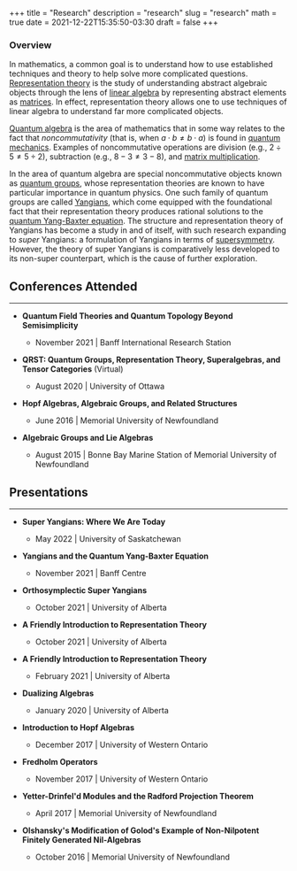 +++
title = "Research"
description = "research"
slug = "research"
math = true
date = 2021-12-22T15:35:50-03:30
draft = false
+++

### Overview

In mathematics, a common goal is to understand how to use established techniques and theory to help solve more complicated questions. [Representation theory](https://en.wikipedia.org/wiki/Representation_theory) is the study of understanding abstract algebraic objects through the lens of [linear algebra](https://en.wikipedia.org/wiki/Linear_algebra) by representing abstract elements as [matrices](https://en.wikipedia.org/wiki/Matrix_(mathematics)). In effect, representation theory allows one to use techniques of linear algebra to understand far more complicated objects.

[Quantum algebra](https://en.wikipedia.org/wiki/Quantum_algebra) is the area of mathematics that in some way relates to the fact that *noncommutativity* (that is, when $a \cdot b \neq b \cdot a$) is found in [quantum mechanics](https://en.wikipedia.org/wiki/Quantum_mechanics). Examples of noncommutative operations are division (e.g., $2 \div 5 \neq 5 \div 2$), subtraction (e.g., $8-3 \neq 3-8$), and [matrix multiplication](https://en.wikipedia.org/wiki/Matrix_multiplication).

In the area of quantum algebra are special noncommutative objects known as [quantum groups](https://en.wikipedia.org/wiki/Quantum_group), whose representation theories are known to have particular importance in quantum physics. One such family of quantum groups are called [Yangians](https://en.wikipedia.org/wiki/Yangian), which come equipped with the foundational fact that their representation theory produces rational solutions to the [quantum Yang-Baxter equation](https://en.wikipedia.org/wiki/Yang–Baxter_equation). The structure and representation theory of Yangians has become a study in and of itself, with such research expanding to *super* Yangians: a formulation of Yangians in terms of [supersymmetry](https://en.wikipedia.org/wiki/Supersymmetry). However, the theory of super Yangians is comparatively less developed to its non-super counterpart, which is the cause of further exploration.

<!-- ### In Detail

Given any finite-dimensional complex simple Lie algebra $\mathfrak{g}$, the Yangian $Y_{\hbar}(\mathfrak{g})$ is a unital associative $\mathbb{C}$-algebra depending on some ancillary parameter $\hbar$, which when specializing $\hbar$ to a certain complex number, becomes the universal enveloping algebra $\mathfrak{U}(\mathfrak{g}[z])$ of the polynomial current algebra $\mathfrak{g}[z]$. In short, the Yangian $Y_{\hbar}(\mathfrak{g})$ is a (Hopf) algebra deformation, or more accurately a homogeneous quantization, of $\mathfrak{U}(\mathfrak{g}[z])$.

Yangians are examples of affine quantum groups, meaning that they are (noncommutative and noncocommutative) pseudo-quasitriangular Hopf algebras. They were first formally introduced by V. Drinfel'd who named such in honour of the physicist C. N. Yang. However, these algebraic structures arose earlier in terms of their representations in mathematical physics within the context of [integrable quantum field theory](https://en.wikipedia.org/wiki/Quantum_inverse_scattering_method).

$R_{12}(u_{1},u_{2})R_{13}(u_{1},u_{3})R_{23}(u_{2},u_{3})=R_{23}(u_{2},u_{3})R_{13}(u_{1},u_{3})R_{12}(u_{1},u_{2})$ -->

## Conferences Attended
---

+ **Quantum Field Theories and Quantum Topology Beyond Semisimplicity**
  + November 2021 | Banff International Research Station

+ **QRST: Quantum Groups, Representation Theory, Superalgebras, and Tensor Categories** (Virtual)
  + August 2020 | University of Ottawa

+ **Hopf Algebras, Algebraic Groups, and Related Structures**
  + June 2016 | Memorial University of Newfoundland

+ **Algebraic Groups and Lie Algebras**
  + August 2015 | Bonne Bay Marine Station of Memorial University of Newfoundland

## Presentations

---

+ **Super Yangians: Where We Are Today**
  + May 2022 | University of Saskatchewan

+ **Yangians and the Quantum Yang-Baxter Equation**
  + November 2021 | Banff Centre

+ **Orthosymplectic Super Yangians**
  + October 2021 | University of Alberta

+ **A Friendly Introduction to Representation Theory**
  + October 2021 | University of Alberta

+ **A Friendly Introduction to Representation Theory**
  + February 2021 | University of Alberta

+ **Dualizing Algebras**
  + January 2020 | University of Alberta

+ **Introduction to Hopf Algebras**
  + December 2017 | University of Western Ontario

+ **Fredholm Operators**
  + November 2017 | University of Western Ontario

+ **Yetter-Drinfel'd Modules and the Radford Projection Theorem**
  + April 2017 | Memorial University of Newfoundland

+ **Olshansky's Modification of Golod's Example of Non-Nilpotent Finitely Generated Nil-Algebras**
  + October 2016 | Memorial University of Newfoundland